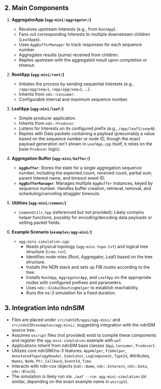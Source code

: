## 2. Main Components

1.  **AggregatorApp (`agg-mini/aggregator/`)**
    *   Receives upstream Interests (e.g., from `RootApp`).
    *   Fans out corresponding Interests to multiple downstream children (`LeafApp`s).
    *   Uses `AggBufferManager` to track responses for each sequence number.
    *   Aggregates results (sums) received from children.
    *   Replies upstream with the aggregated result upon completion or timeout.

2.  **RootApp (`agg-mini/root/`)**
    *   Initiates the process by sending sequential Interests (e.g., `/app/agg/seq=1`, `/app/agg/seq=2`, ...).
    *   Inherits from `ndn::Consumer`.
    *   Configurable interval and maximum sequence number.

3.  **LeafApp (`agg-mini/leaf/`)**
    *   Simple producer application.
    *   Inherits from `ndn::Producer`.
    *   Listens for Interests on its configured prefix (e.g., `/app/leaf1/seq=N`).
    *   Replies with Data packets containing a payload (presumably a value based on the sequence number or node ID, though the exact payload generation isn't shown in `LeafApp.cpp` itself, it relies on the base `Producer` logic).

4.  **Aggregation Buffer (`agg-mini/buffer/`)**
    *   **`AggBuffer`**: Stores the state for a single aggregation sequence number, including the expected count, received count, partial sum, parent Interest name, and timeout event ID.
    *   **`AggBufferManager`**: Manages multiple `AggBuffer` instances, keyed by sequence number. Handles buffer creation, retrieval, removal, and scheduling/canceling straggler timeouts.

5.  **Utilities (`agg-mini/common/`)**
    *   `CommonUtils.hpp` (referenced but not provided): Likely contains helper functions, possibly for encoding/decoding data payloads or setting packet fields.

6.  **Example Scenario (`examples/agg-mini/`)**
    *   `agg-mini-simulation.cpp`:
        *   Reads physical topology (`agg-mini-topo.txt`) and logical tree structure (`tree.txt`).
        *   Identifies node roles (Root, Aggregator, Leaf) based on the tree structure.
        *   Installs the NDN stack and sets up FIB routes according to the tree.
        *   Installs `RootApp`, `AggregatorApp`, and `LeafApp` on the appropriate nodes with configured prefixes and parameters.
        *   Uses `ndn::GlobalRoutingHelper` to establish reachability.
        *   Runs the ns-3 simulation for a fixed duration.

## 3. Integration into ndnSIM

*   Files are placed under `src/ndnSIM/apps/agg-mini/` and `src/ndnSIM/examples/agg-mini/`, suggesting integration with the ndnSIM source tree.
*   Assumes `wscript` files (not provided) exist to compile these components and register the `agg-mini-simulation` example with `waf`.
*   Applications inherit from ndnSIM base classes (`App`, `Consumer`, `Producer`).
*   Utilizes core ndnSIM/ns-3 features: `AppHelper`, `FibHelper`, `AnnotatedTopologyReader`, `Simulator`, `LogComponent`, `TypeId`, Attributes, `Names`, `Node`, `Ptr`, `Callback`, `EventId`, `Time`.
*   Interacts with ndn-cxx objects (`ndn::Name`, `ndn::Interest`, `ndn::Data`, `ndn::Block`).
*   The simulation is likely run via `./waf --run agg-mini-simulation` (or similar, depending on the exact example name in `wscript`).